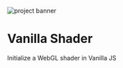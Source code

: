 ![project banner](https://project-banner.phamn23.repl.co/?title=Vanilla%20Shader&description=Initialize%20a%20WebGL%20shader%20in%20Vanilla%20JS)

# Vanilla Shader
Initialize a WebGL shader in Vanilla JS

